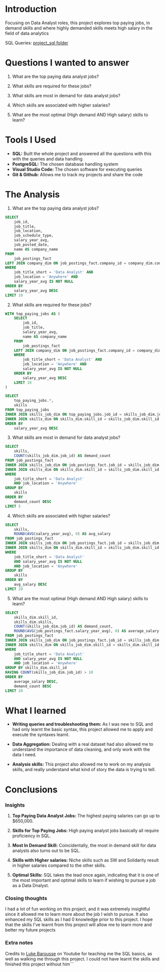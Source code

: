 # Introduction
Focusing on Data Analyst roles, this project explores top paying jobs, in demand skills and where highly demanded skills meets high salary in the field of data analytics

SQL Queries: [project_sql folder](/project_sql/)

# Questions I wanted to answer
1. What are the top paying data analyst jobs?

2. What skills are required for these jobs?

3. What skills are most in demand for data analyst jobs?

4. Which skills are associated with higher salaries?

5. What are the most optimal (High demand AND High salary) skills to learn?

# Tools I Used
- **SQL:** Built the whole project and answered all the questions with this with the queries and data handling
- **PostgreSQL:** The chosen database handling system
- **Visual Studio Code:** The chosen software for executing queries
- **Git & Github:** Allows me to track my projects and share the code


#  The Analysis
1. What are the top paying data analyst jobs?
```sql
SELECT
    job_id,
    job_title,
    job_location,
    job_schedule_type,
    salary_year_avg,
    job_posted_date,
    name AS company_name
FROM
    job_postings_fact
LEFT JOIN company_dim ON job_postings_fact.company_id = company_dim.company_id
WHERE
    job_title_short = 'Data Analyst' AND 
    job_location = 'Anywhere' AND
    salary_year_avg IS NOT NULL
ORDER BY 
    salary_year_avg DESC
LIMIT 10
```
2. What skills are required for these jobs?
```sql
WITH top_paying_jobs AS (
    SELECT
        job_id,
        job_title,
        salary_year_avg,
        name AS company_name
    FROM
        job_postings_fact
    LEFT JOIN company_dim ON job_postings_fact.company_id = company_dim.company_id
    WHERE
        job_title_short = 'Data Analyst' AND 
        job_location = 'Anywhere' AND
        salary_year_avg IS NOT NULL
    ORDER BY 
        salary_year_avg DESC
    LIMIT 10
)

SELECT
    top_paying_jobs.*,
    skills
FROM top_paying_jobs
INNER JOIN skills_job_dim ON top_paying_jobs.job_id = skills_job_dim.job_id
INNER JOIN skills_dim ON skills_dim.skill_id = skills_job_dim.skill_id
ORDER BY 
    salary_year_avg DESC
```
3. What skills are most in demand for data analyst jobs?
```sql
SELECT
    skills,
    COUNT(skills_job_dim.job_id) AS demand_count
FROM job_postings_fact
INNER JOIN skills_job_dim ON job_postings_fact.job_id = skills_job_dim.job_id
INNER JOIN skills_dim ON skills_dim.skill_id = skills_job_dim.skill_id
WHERE
    job_title_short = 'Data Analyst'
    AND job_location = 'Anywhere'
GROUP BY 
    skills
ORDER BY 
    demand_count DESC
LIMIT 5
```
4. Which skills are associated with higher salaries?
```sql
SELECT
    skills,
    ROUND(AVG(salary_year_avg), 0) AS avg_salary
FROM job_postings_fact
INNER JOIN skills_job_dim ON job_postings_fact.job_id = skills_job_dim.job_id
INNER JOIN skills_dim ON skills_dim.skill_id = skills_job_dim.skill_id
WHERE
    job_title_short = 'Data Analyst'
    AND salary_year_avg IS NOT NULL
    AND job_location = 'Anywhere'
GROUP BY 
    skills
ORDER BY 
    avg_salary DESC
LIMIT 20
```
5. What are the most optimal (High demand AND High salary) skills to learn?
```sql
SELECT
    skills_dim.skill_id,
    skills_dim.skills,
    COUNT(skills_job_dim.job_id) AS demand_count,
    ROUND(AVG(job_postings_fact.salary_year_avg), 0) AS average_salary
FROM job_postings_fact
INNER JOIN skills_job_dim ON job_postings_fact.job_id = skills_job_dim.job_id
INNER JOIN skills_dim ON skills_job_dim.skill_id = skills_dim.skill_id
WHERE
    job_title_short = 'Data Analyst'
    AND salary_year_avg IS NOT NULL
    AND job_location = 'Anywhere'
GROUP BY skills_dim.skill_id
HAVING COUNT(skills_job_dim.job_id) > 10
ORDER BY
    average_salary DESC,
    demand_count DESC
LIMIT 20
```
# What I learned
- **Writing queries and troubleshooting them:** As I was new to SQL and had only learnt the basic syntax, this project allowed me to apply and execute the syntaxes learnt.

- **Data Aggregation:** Dealing with a real dataset had also allowed me to understand the importance of data cleaning, and only work with the data I need.

- **Analysis skills:** This project also allowed me to work on my analysis skills, and really understand what kind of story the data is trying to tell.

# Conclusions
### Insights
1. **Top Paying Data Analyst Jobs:** The highest paying salaries can go up to $650,000.

2. **Skills for Top Paying Jobs:** High paying analyst jobs basically all require proficiency in SQL.

3. **Most In Demand Skill:** Coincidentally, the most in demand skill for data analysts also turns out to be SQL.

4. **Skills with Higher salaries:** Niche skills such as SW and Solidarity result in higher salaries compared to the other skills.

5. **Optimal Skills:** SQL takes the lead once again, indicating that it is one of the most important and optimal skills to learn if wishing to pursue a job as a Data Dnalyst.

### Closing thoughts
I had a lot of fun working on this project, and it was extremely insightful since it allowed me to learn more about the job I wish to pursue. It also enhanced my SQL skills as I had 0 knowledge prior to this project. I hope that the skills I've learnt from this project will allow me to learn more and better my future projects

### Extra notes
Credits to [Luke Barousse](https://www.youtube.com/@LukeBarousse) on Youtube for teaching me the SQL basics, as well as walking me through this project. I could not have learnt the skills and finished this project without him```
